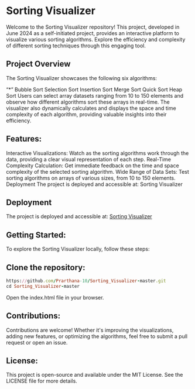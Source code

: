 # Sorting Visualizer
Welcome to the Sorting Visualizer repository! This project, developed in June 2024 as a self-initiated project, provides an interactive platform to visualize various sorting algorithms. Explore the efficiency and complexity of different sorting techniques through this engaging tool.

## Project Overview
The Sorting Visualizer showcases the following six algorithms:

 “*” Bubble Sort
Selection Sort
Insertion Sort
Merge Sort
Quick Sort
Heap Sort
Users can select array datasets ranging from 10 to 150 elements and observe how different algorithms sort these arrays in real-time. The visualizer also dynamically calculates and displays the space and time complexity of each algorithm, providing valuable insights into their efficiency.

## Features:
Interactive Visualizations: Watch as the sorting algorithms work through the data, providing a clear visual representation of each step.
Real-Time Complexity Calculation: Get immediate feedback on the time and space complexity of the selected sorting algorithm.
Wide Range of Data Sets: Test sorting algorithms on arrays of various sizes, from 10 to 150 elements.
Deployment
The project is deployed and accessible at: Sorting Visualizer

## Deployment
The project is deployed and accessible at: [Sorting Visualizer](https://prarthana-10.github.io/Sorting_Visualizer-master/)

## Getting Started:
To explore the Sorting Visualizer locally, follow these steps:

## Clone the repository:
```ruby
https://github.com/Prarthana-10/Sorting_Visualizer-master.git
cd Sorting_Visualizer-master
```

Open the index.html file in your browser.

## Contributions:
Contributions are welcome! Whether it's improving the visualizations, adding new features, or optimizing the algorithms, feel free to submit a pull request or open an issue.

## License:
This project is open-source and available under the MIT License. See the LICENSE file for more details.
